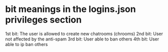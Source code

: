 # bit meanings in the logins.json privileges section
1st bit: The user is allowed to create new chatrooms (chrooms)
2nd bit: User not affected by the anti-spam
3rd bit: User able to ban others
4th bit: User able to ip ban others